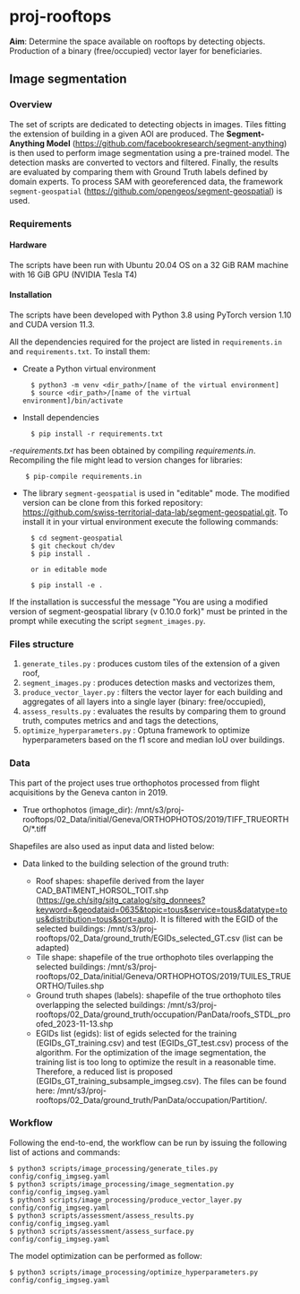 # proj-rooftops

**Aim**: Determine the space available on rooftops by detecting objects. Production of a binary (free/occupied) vector layer for beneficiaries.

## Image segmentation 

### Overview
The set of scripts are dedicated to detecting objects in images. Tiles fitting the extension of building in a given AOI are produced. The **Segment-Anything Model** (https://github.com/facebookresearch/segment-anything) is then used to perform image segmentation using a pre-trained model. The detection masks are converted to vectors and filtered. Finally, the results are evaluated by comparing them with Ground Truth labels defined by domain experts. To process SAM with georeferenced data, the framework `segment-geospatial` (https://github.com/opengeos/segment-geospatial) is used. 

### Requirements

#### Hardware

The scripts have been run with Ubuntu 20.04 OS on a 32 GiB RAM machine with 16 GiB GPU (NVIDIA Tesla T4)

#### Installation

The scripts have been developed with Python 3.8 using PyTorch version 1.10 and CUDA version 11.3.

All the dependencies required for the project are listed in `requirements.in` and `requirements.txt`. To install them:

- Create a Python virtual environment

        $ python3 -m venv <dir_path>/[name of the virtual environment]
        $ source <dir_path>/[name of the virtual environment]/bin/activate

- Install dependencies

        $ pip install -r requirements.txt

-_requirements.txt_ has been obtained by compiling _requirements.in_. Recompiling the file might lead to version changes for libraries:

        $ pip-compile requirements.in

- The library `segment-geospatial` is used in "editable" mode. The modified version can be clone from this forked repository: https://github.com/swiss-territorial-data-lab/segment-geospatial.git. To install it in your virtual environment execute the following commands:

        $ cd segment-geospatial
        $ git checkout ch/dev
        $ pip install .

        or in editable mode

        $ pip install -e .

If the installation is successful the message "You are using a modified version of segment-geospatial library (v 0.10.0 fork)" must be printed in the prompt while executing the script `segment_images.py`.  

### Files structure

1. `generate_tiles.py` : produces custom tiles of the extension of a given roof,
2. `segment_images.py` : produces detection masks and vectorizes them,
3. `produce_vector_layer.py` : filters the vector layer for each building and aggregates of all layers into a single layer (binary: free/occupied),
4. `assess_results.py` : evaluates the results by comparing them to ground truth, computes metrics and and tags the detections,
5. `optimize_hyperparameters.py` : Optuna framework to optimize hyperparameters based on the f1 score and median IoU over buildings.

### Data

This part of the project uses true orthophotos processed from flight acquisitions by the Geneva canton in 2019.

- True orthophotos (image_dir): /mnt/s3/proj-rooftops/02_Data/initial/Geneva/ORTHOPHOTOS/2019/TIFF_TRUEORTHO/*.tiff

Shapefiles are also used as input data and listed below:

- Data linked to the building selection of the ground truth:

    - Roof shapes: shapefile derived from the layer CAD_BATIMENT_HORSOL_TOIT.shp (https://ge.ch/sitg/sitg_catalog/sitg_donnees?keyword=&geodataid=0635&topic=tous&service=tous&datatype=tous&distribution=tous&sort=auto). It is filtered with the EGID of the selected buildings: /mnt/s3/proj-rooftops/02_Data/ground_truth/EGIDs_selected_GT.csv (list can be adapted)
    - Tile shape: shapefile of the true orthophoto tiles overlapping the selected buildings: /mnt/s3/proj-rooftops/02_Data/initial/Geneva/ORTHOPHOTOS/2019/TUILES_TRUEORTHO/Tuiles.shp
    - Ground truth shapes (labels): shapefile of the true orthophoto tiles overlapping the selected buildings: /mnt/s3/proj-rooftops/02_Data/ground_truth/occupation/PanData/roofs_STDL_proofed_2023-11-13.shp
    - EGIDs list (egids): list of egids selected for the training (EGIDs_GT_training.csv) and test (EGIDs_GT_test.csv) process of the algorithm. For the optimization of the image segmentation, the training list is too long to optimize the result in a reasonable time. Therefore, a reduced list is proposed (EGIDs_GT_training_subsample_imgseg.csv). The files can be found here: /mnt/s3/proj-rooftops/02_Data/ground_truth/PanData/occupation/Partition/.

### Workflow

Following the end-to-end, the workflow can be run by issuing the following list of actions and commands:

    $ python3 scripts/image_processing/generate_tiles.py config/config_imgseg.yaml
    $ python3 scripts/image_processing/image_segmentation.py config/config_imgseg.yaml
    $ python3 scripts/image_processing/produce_vector_layer.py config/config_imgseg.yaml
    $ python3 scripts/assessment/assess_results.py config/config_imgseg.yaml
    $ python3 scripts/assessment/assess_surface.py config/config_imgseg.yaml

The model optimization can be performed as follow:

    $ python3 scripts/image_processing/optimize_hyperparameters.py config/config_imgseg.yaml